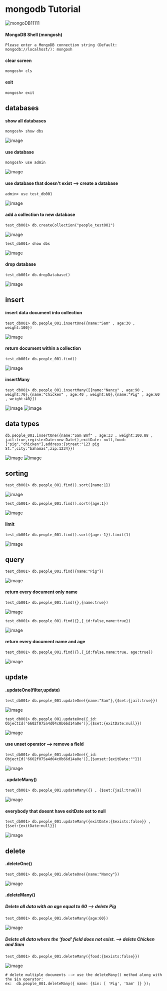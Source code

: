 # mongodb Tutorial
![mongoDB11111](https://github.com/Kittisak008B/mongodb/assets/157298910/b817211c-5848-4533-b428-3cd17027ad2a)

#### MongoDB Shell (mongosh)

```
Please enter a MongoDB connection string (Default: mongodb://localhost/): mongosh
```
#### clear screen
```
mongosh> cls
```
#### exit
```
mongosh> exit
```

## databases
#### show all databases
```
mongosh> show dbs
```
![image](https://github.com/Kittisak008B/mongodb/assets/157298910/cc079d19-c36f-492c-94e9-187b21467c3d)

#### use database
```
mongosh> use admin
```
![image](https://github.com/Kittisak008B/mongodb/assets/157298910/4f6bb777-53d0-4055-8bd5-43cee435f6f3)
#### use database that doesn't exist --> create a database
```
admin> use test_db001
```
![image](https://github.com/Kittisak008B/mongodb/assets/157298910/a2ac3692-b9b7-4095-a906-8bdcf653a782)
#### add a collection to new database
```
test_db001> db.createCollection("people_test001")
```
![image](https://github.com/Kittisak008B/mongodb/assets/157298910/02d82b59-d7a9-4f75-9b9d-a9529cb6071b)
```
test_db001> show dbs
```
![image](https://github.com/Kittisak008B/mongodb/assets/157298910/bc98457e-28a4-4650-a679-78fd93ea272f)
#### drop database
```
test_db001> db.dropDatabase()
```
![image](https://github.com/Kittisak008B/mongodb/assets/157298910/31e81c54-87b2-4d40-a178-ed09c66fcc8a)

## insert
#### insert data document into collection
```
test_db001> db.people_001.insertOne({name:"Sam" , age:30 , weight:100})
```
![image](https://github.com/Kittisak008B/mongodb/assets/157298910/16b5349a-3e0a-4c1a-8307-fb996e697a48)
#### return document within a collection
```
test_db001> db.people_001.find()
```
![image](https://github.com/Kittisak008B/mongodb/assets/157298910/b39c7e23-a16c-41c6-9c35-8b99f2a45f72)
#### insertMany
```
test_db001> db.people_001.insertMany([{name:"Nancy" , age:90 , weight:70},{name:"Chicken" , age:40 , weight:60},{name:"Pig" , age:60 , weight:40}])
```
![image](https://github.com/Kittisak008B/mongodb/assets/157298910/b0a0fadc-a130-495b-9b28-49a40dacd88b)
![image](https://github.com/Kittisak008B/mongodb/assets/157298910/554e71c0-d579-4943-a2d2-35c76a64c774)

## data types
```
db.people_001.insertOne({name:"Sam Bmf" , age:33 , weight:100.88 , jail:true,registerDate:new Date(),exitDate: null,food:["pig","chicken"],address:{street:"123 pig St.",city:"bahamas",zip:1234}})
```
![image](https://github.com/Kittisak008B/mongodb/assets/157298910/f5ab8fdc-e60a-41dc-90ab-8f503bf9f001)
![image](https://github.com/Kittisak008B/mongodb/assets/157298910/a08ab520-16cf-4ca5-8989-74a048543f49)

## sorting
```
test_db001> db.people_001.find().sort({name:1})
```
![image](https://github.com/Kittisak008B/mongodb/assets/157298910/9703a015-fa2e-45c5-998e-419ab6075ab9)
```
test_db001> db.people_001.find().sort({age:1})
```
![image](https://github.com/Kittisak008B/mongodb/assets/157298910/5e3d6c68-36db-427c-8eb4-a770f65dda05)
#### limit
```
test_db001> db.people_001.find().sort({age:-1}).limit(1)
```
![image](https://github.com/Kittisak008B/mongodb/assets/157298910/461170fb-76f1-44d5-b025-1ecf7e6ae50d)

## query
```
test_db001> db.people_001.find({name:"Pig"})
```
![image](https://github.com/Kittisak008B/mongodb/assets/157298910/3fd111e6-57fb-4916-ba91-467ef1b9418b)
#### return every document only name
```
test_db001> db.people_001.find({},{name:true})
```
![image](https://github.com/Kittisak008B/mongodb/assets/157298910/2d26d6e1-68e7-4941-9eff-3054c6b26c75)
```
test_db001> db.people_001.find({},{_id:false,name:true})
```
![image](https://github.com/Kittisak008B/mongodb/assets/157298910/8927eca5-582b-429e-8d96-971eee8a91f2)
#### return every document name and age
```
test_db001> db.people_001.find({},{_id:false,name:true, age:true})
```
![image](https://github.com/Kittisak008B/mongodb/assets/157298910/698acc94-6aa8-48a1-8e4e-2d6b6283195d)
## update
#### .updateOne(filter,update)
```
test_db001> db.people_001.updateOne({name:"Sam"},{$set:{jail:true}})
```
![image](https://github.com/Kittisak008B/mongodb/assets/157298910/170a5c5a-8887-474d-af44-ea82a6fdd4aa)
```
test_db001> db.people_001.updateOne({_id: ObjectId('6602f075a4d04c0b66d14a0e')},{$set:{exitDate:null}})
```
![image](https://github.com/Kittisak008B/mongodb/assets/157298910/bd4d7a24-431d-4787-905e-69ff400974b6)
#### use unset operator --> remove a field
```
test_db001> db.people_001.updateOne({_id: ObjectId('6602f075a4d04c0b66d14a0e')},{$unset:{exitDate:""}})
```
![image](https://github.com/Kittisak008B/mongodb/assets/157298910/3dd0ef28-b0fb-4316-a150-54f7bf3de225)
#### .updateMany()
```
test_db001> db.people_001.updateMany({} , {$set:{jail:true}})
```
![image](https://github.com/Kittisak008B/mongodb/assets/157298910/6714410a-15a3-45d6-81d2-777c671abeed)
#### everybody that doesnt have exitDate set to null
```
test_db001> db.people_001.updateMany({exitDate:{$exists:false}} , {$set:{exitDate:null}})
```
![image](https://github.com/Kittisak008B/mongodb/assets/157298910/2ef32f47-0bd9-482b-a44f-5352edb239e4)

## delete
#### .deleteOne()
```
test_db001> db.people_001.deleteOne({name:"Nancy"})
```
![image](https://github.com/Kittisak008B/mongodb/assets/157298910/a3b13120-6fea-4fc5-ab8c-b178e7a81a5e)
#### .deleteMany()  
##### Delete all data with an age equal to 60  --> delete Pig
```
test_db001> db.people_001.deleteMany({age:60})
```
![image](https://github.com/Kittisak008B/mongodb/assets/157298910/58742a57-3fae-452e-b383-461197212885)
#####  Delete all data where the 'food' field does not exist. --> delete Chicken and Sam
```
test_db001> db.people_001.deleteMany({food:{$exists:false}})
```
![image](https://github.com/Kittisak008B/mongodb/assets/157298910/85f64411-a005-4324-bbf4-5bdff247d894)

```
# delete multiple documents --> use the deleteMany() method along with the $in operator:
ex:  db.people_001.deleteMany({ name: {$in: [ 'Pig', 'Sam' ]} });
```

























